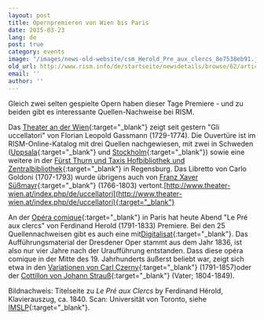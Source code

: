 ```yaml
---
layout: post
title: Opernpremieren von Wien bis Paris
date: 2015-03-23
lang: de
post: true
category: events
image: "/images/news-old-website/csm_Herold_Pre_aux_clercs_8e7538eb91.jpg"
old_url: http://www.rism.info/de/startseite/newsdetails/browse/62/article/64/opera-premieres-from-vienna-to-paris.html
email: ''
author: ''
---
```



Gleich zwei selten gespielte Opern haben dieser Tage Premiere - und zu beiden gibt es interessante Quellen-Nachweise bei RISM.





Das [Theater an der Wien](http://www.theater-wien.at/index.php/de/uccellatori){:target="_blank"} zeigt seit gestern "Gli uccellatori" von Florian Leopold Gassmann (1729-1774). Die Ouvertüre ist im RISM-Online-Katalog mit drei Quellen nachgewiesen, mit zwei in Schweden ([Uppsala](https://opac.rism.info/search?id=190008764){:target="_blank"} und [Stockholm](https://opac.rism.info/search?id=190010758){:target="_blank"}) sowie eine weitere in der [Fürst Thurn und Taxis Hofbibliothek und Zentralbibliothek](https://opac.rism.info/search?id=450009515){:target="_blank"} in Regensburg. Das Libretto von Carlo Goldoni (1707-1793) wurde übrigens auch von [Franz Xaver Süßmayr](https://opac.rism.info/search?id=530003675){:target="_blank"} (1766-1803) vertont.[http://www.theater-wien.at/index.php/de/uccellatori](http://www.theater-wien.at/index.php/de/uccellatori){:target="_blank"}



An der [Opéra comique](http://www.opera-comique.com/fr/saisons/saison-2014-2015/mars-avril/pre-aux-clercs){:target="_blank"} in Paris hat heute Abend "Le Pré aux clercs" von Ferdinand Herold (1791-1833) Premiere. Bei den 25 Quellennachweisen gibt es auch eine mit[Digitalisat](https://opac.rism.info/search?id=270001783){:target="_blank"}. Das Aufführungsmaterial der Dresdener Oper stammt aus dem Jahr 1836, ist also nur vier Jahre nach der Uraufführung entstanden. Dass diese opéra comique in der Mitte des 19. Jahrhunderts äußerst beliebt war, zeigt sich etwa in den [Variationen von Carl Czerny](https://opac.rism.info/search?id=454001940){:target="_blank"} (1791-1857)oder der [Cottillon von Johann Strauß](https://opac.rism.info/search?id=550280611){:target="_blank"} (Vater; 1804-1849).









Bildnachweis: Titelseite zu _Le Pré aux Clercs_ by Ferdinand Hérold, Klavierauszug, ca. 1840. Scan: Universität von Toronto, siehe [IMSLP](http://imslp.org/wiki/Le_pr%C3%A9_aux_clercs_(H%C3%A9rold,_Ferdinand)){:target="_blank"}.

<script type="text/javascript">var switchTo5x=true;</script><script type="text/javascript" src="http://w.sharethis.com/button/buttons.js"></script><script type="text/javascript">stLight.options({publisher: "9b601438-1ce1-49d8-bfd7-9cff5df54c17", doNotHash: false, doNotCopy: false, hashAddressBar: false});</script>